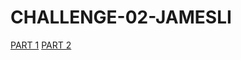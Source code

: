 # CHALLENGE-02-JAMESLI
 
[PART 1](https://youtu.be/_VDFzqGTjw8)
[PART 2](https://youtu.be/Aj26X8FpbNI)
